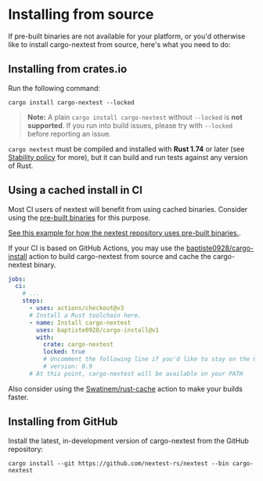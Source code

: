 # Installing from source

If pre-built binaries are not available for your platform, or you'd otherwise like to install cargo-nextest from source, here's what you need to do:

## Installing from crates.io

Run the following command:

```
cargo install cargo-nextest --locked
```

> **Note:** A plain `cargo install cargo-nextest` without `--locked` is **not supported**. If you run into build issues, please try with `--locked` before reporting an issue.

`cargo nextest` must be compiled and installed with **Rust 1.74** or later (see [Stability policy] for more), but it can build and run
tests against any version of Rust.

[Stability policy]: stability.md#minimum-supported-rust-version-msrv

## Using a cached install in CI

Most CI users of nextest will benefit from using cached binaries. Consider using the [pre-built binaries](pre-built-binaries.md) for this purpose.

[See this example for how the nextest repository uses pre-built binaries.](https://github.com/nextest-rs/nextest/blob/0eadcdfa349ff36354de464ecf6002d89ff50fe6/.github/workflows/ci.yml#L124-L125).

If your CI is based on GitHub Actions, you may use the
[baptiste0928/cargo-install](https://github.com/marketplace/actions/cargo-install) action to build cargo-nextest from source and cache
the cargo-nextest binary.

```yml
jobs:
  ci:
    # ...
    steps:
      - uses: actions/checkout@v3
      # Install a Rust toolchain here.
      - name: Install cargo-nextest
        uses: baptiste0928/cargo-install@v1
        with:
          crate: cargo-nextest
          locked: true
          # Uncomment the following line if you'd like to stay on the 0.9 series
          # version: 0.9
      # At this point, cargo-nextest will be available on your PATH
```

Also consider using the [Swatinem/rust-cache](https://github.com/marketplace/actions/rust-cache)
action to make your builds faster.

## Installing from GitHub

Install the latest, in-development version of cargo-nextest from the GitHub repository:

```
cargo install --git https://github.com/nextest-rs/nextest --bin cargo-nextest
```
